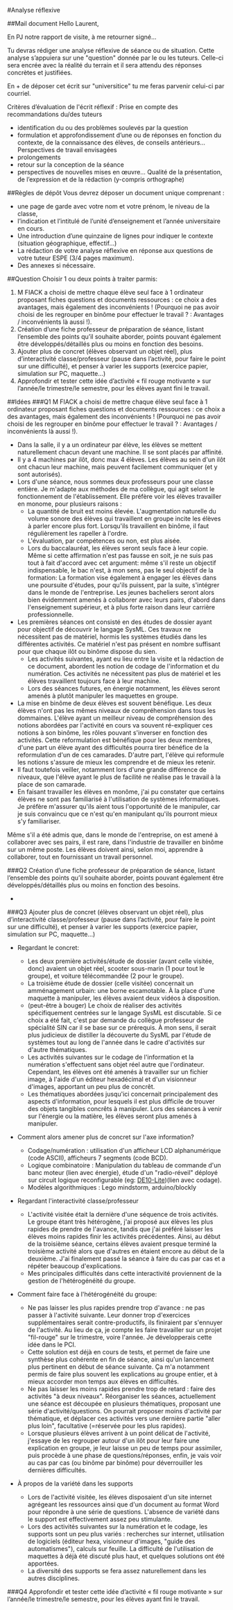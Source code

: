 #Analyse réflexive

##Mail document
Hello Laurent,


En PJ notre rapport de visite, à me retourner signé...

Tu devras rédiger une analyse réflexive de séance ou de situation. Cette analyse s’appuiera sur une "question" donnée par le ou les tuteurs. Celle-ci sera encrée avec la réalité du terrain et il sera attendu des réponses concrètes et justifiées.

En + de déposer cet écrit sur "universitice" tu me feras parvenir celui-ci par courriel.

Critères d’évaluation de l'écrit réflexif :
Prise en compte des recommandations du/des tuteurs
-    identification du ou des problèmes soulevés par la question
-    formulation et approfondissement d’une ou de réponses en fonction du contexte, de la connaissance des élèves, de conseils antérieurs…
Perspectives de travail envisagées
-    prolongements
-    retour sur la conception de la séance
-    perspectives de nouvelles mises en œuvre…
Qualité de la présentation, de l’expression et de la rédaction (y-compris orthographe)

##Règles de dépôt
Vous devrez déposer un document unique comprenant :
* une page de garde avec votre nom et votre prénom, le niveau de la classe,
* l’indication et l’intitulé de l’unité d’enseignement et l’année universitaire en cours. 
* Une introduction d’une quinzaine de lignes pour indiquer le contexte (situation géographique, effectif...) 
* La rédaction de votre analyse réflexive en réponse aux questions de votre tuteur ESPE (3/4 pages maximum). 
* Des annexes si nécessaire.

##Question
Choisir 1 ou deux points à traiter parmis:
1. M FIACK a choisi de mettre chaque élève seul face à 1 ordinateur proposant fiches questions et documents ressources : 
ce choix a des avantages, mais également des inconvénients ! (Pourquoi ne pas avoir choisi de les regrouper en binôme pour effectuer le travail ? : 
Avantages / inconvénients là aussi !).
2. Création d’une fiche professeur de préparation de séance, listant l’ensemble des points qu’il souhaite aborder, 
points pouvant également être développés/détaillés plus ou moins en fonction des besoins.
3. Ajouter plus de concret (élèves observant un objet réel), plus d’interactivité classe/professeur (pause dans l’activité, pour faire le point sur une difficulté), 
et penser à varier les supports (exercice papier, simulation sur PC, maquette…)
4. Approfondir et tester cette idée d’activité « fil rouge motivante » sur l’année/le trimestre/le semestre, pour les élèves ayant fini le travail.

##Idées
###Q1
M FIACK a choisi de mettre chaque élève seul face à 1 ordinateur proposant fiches questions et documents ressources : 
ce choix a des avantages, mais également des inconvénients ! (Pourquoi ne pas avoir choisi de les regrouper en binôme pour effectuer le travail ? : 
Avantages / inconvénients là aussi !).

* Dans la salle, il y a un ordinateur par élève, les élèves se mettent naturellement chacun devant une machine. Il se sont placés par affinité.
* Il y a 4 machines par ilôt, donc max 4 élèves. Les élèves au sein d'un ilôt ont chacun leur machine, mais peuvent facilement communiquer (et y sont autorisés).
* Lors d'une séance, nous sommes deux professeurs pour une classe entière. 
Je m'adapte aux méthodes de ma collègue, qui agit selont le fonctionnement de l'établissement.
Elle préfère voir les élèves travailler en monome, pour plusieurs raisons :
	* La quantité de bruit est moins élevée. L'augmentation naturelle du volume sonore des élèves qui travaillent en groupe incite les élèves à parler encore plus fort. 
Lorsqu'ils travaillent en binôme, il faut régulièrement les rapeller à l'ordre.
	* L'évaluation, par compétences ou non, est plus aisée.
	* Lors du baccalauréat, les élèves seront seuls face à leur copie. 
Même si cette affirmation n'est pas fausse en soit, je ne suis pas tout à fait d'accord avec cet argument: 
même s'il reste un objectif indispensable, le bac n'est, à mon sens, pas le seul objectif de la formation: 
La formation vise également à engager les élèves dans une poursuite d'études, pour qu'ils puissent, par la suite, s'intégrer dans le monde de l'entreprise.
Les jeunes bacheliers seront alors bien évidemment amenés à collaborer avec leurs pairs, d'abord dans l'enseignement supérieur, 
et à plus forte raison dans leur carrière professionnelle.
* Les premières séances ont consisté en des études de dossier ayant pour objectif de découvrir le langage SysML.
Ces travaux ne nécessitent pas de matériel, hormis les systèmes étudiés dans les différentes activités.
Ce matériel n'est pas présent en nombre suffisant pour que chaque ilôt ou binôme dispose du sien.
	* Les activités suivantes, ayant eu lieu entre la visite et la rédaction de ce document, abordent les notion de codage de l'information et du numération.
Ces activités ne nécessitent pas plus de matériel et les élèves travaillent toujours face à leur machine.
	* Lors des séances futures, en énergie notamment, les élèves seront amenés à plutôt manipuler les maquettes en groupe.
* La mise en binôme de deux élèves est souvent bénéfique. Les deux élèves n'ont pas les mêmes niveaux de compréhension dans tous les dommaines.
L'élève ayant un meilleur niveau de compréhension des notions abordées par l'activité en cours va souvent ré-expliquer ces notions à son binôme, 
les rôles pouvant s'inverser en fonction des activités.
Cette reformulation est bénéfique pour les deux membres, d'une part un élève ayant des difficultés pourra tirer bénéfice de la reformulation d'un de ces camarades.
D'autre part, l'élève qui reformule les notions s'assure de mieux les comprendre et de mieux les retenir.
* Il faut toutefois veiller, notamment lors d'une grande différence de niveaux, que l'élève ayant le plus de facilité ne réalise pas le travail à la place de son camarade.
* En faisant travailler les élèves en monôme, j'ai pu constater que certains élèves ne sont pas familiarisé à l'utilisation de systèmes informatiques. 
Je préfère m'assurer qu'ils aient tous l'opportunité de le manipuler, car je suis convaincu que ce n'est qu'en manipulant qu'ils pourront mieux s'y familiariser.



Même s'il a été admis que, dans le monde de l'entreprise, on est amené à collaborer avec ses pairs, il est rare, dans l'industrie de travailler en binôme sur un même poste. Les élèves doivent ainsi, selon moi, apprendre à collaborer, tout en fournissant un travail personnel.

###Q2
Création d’une fiche professeur de préparation de séance, listant l’ensemble des points qu’il souhaite aborder, 
points pouvant également être développés/détaillés plus ou moins en fonction des besoins.

* 
###Q3
Ajouter plus de concret (élèves observant un objet réel), plus d’interactivité classe/professeur (pause dans l’activité, pour faire le point sur une difficulté), 
et penser à varier les supports (exercice papier, simulation sur PC, maquette…)

* Regardant le concret:
	* Les deux première activités/étude de dossier (avant celle visitée, donc) avaient un objet réel, scooter sous-marin (1 pour tout le groupe), et voiture télécommandée (2 pour le groupe).
	* La troisième étude de dossier (celle visitée) concernait un amménagement urbain: une borne escamotable. À la place d'une maquette à manipuler, les élèves avaient deux vidéos à disposition.
	* (peut-être à bouger) Le choix de réaliser des activités spécifiquement centrées sur le langage SysML est discutable. 
Si ce choix a été fait, c'est par demande du collègue professeur de spécialité SIN car il se base sur ce prérequis.
À mon sens, il serait plus judicieux de distiller la découverte du SysML par l'étude de systèmes tout au long de l'année 
dans le cadre d'activités sur d'autre thématiques.
	* Les activités suivantes sur le codage de l'information et la numération s'effectuent sans objet réel autre que l'ordinateur. 
Cependant, les élèves ont été amenés à travailler sur un fichier image, à l'aide d'un éditeur hexadécimal et d'un visionneur d'images, apportant un peu plus de concrêt.
	* Les thématiques abordées jusqu'ici concernait principalement des aspects d'information, pour lesquels il est plus difficile de trouver des objets tangibles concrêts à manipuler. Lors des séances à venir sur l'énergie ou la matière, les élèves seront plus amenés à manipuler.
* Comment alors amener plus de concret sur l'axe information? 
	* Codage/numération : utilisation d'un afficheur LCD alphanumérique (code ASCII), afficheurs 7 segments (code BCD).
	* Logique combinatoire : Manipulation du tableau de commande d'un banc moteur (lien avec énergie), 
étude d'un "radio-réveil" déployé sur circuit logique reconfigurable (eg: [DE10-Lite](http://www.terasic.com.tw/cgi-bin/page/archive.pl?Language=English&CategoryNo=234&No=1021))(lien avec codage).
	* Modèles algorithmiques : Lego mindstorm, arduino/blockly

* Regardant l'interactivité classe/professeur
	* L'activité visitée était la dernière d'une séquence de trois activités. 
Le groupe étant très hétérogène, j'ai proposé aux élèves les plus rapides de prendre de l'avance, tandis que j'ai préféré laisser les élèves moins rapides finir les activités précédentes.
Ainsi, au début de la troisième séance, certains élèves avaient presque terminé la troisième activité alors que d'autres en étaient encore au début de la deuxième.
J'ai finalement passé la séance à faire du cas par cas et a répéter beaucoup d'explications.
	* Mes principales difficultés dans cette interactivité proviennent de la gestion de l'hétérogénéité du groupe.
* Comment faire face à l'hétérogénéité du groupe:
	* Ne pas laisser les plus rapides prendre trop d'avance : ne pas passer à l'activité suivante. 
Leur donner trop d'exercices supplémentaires serait contre-productifs, ils finiraient par s'ennuyer de l'activité.
Au lieu de ça, je compte les faire travailler sur un projet "fil-rouge" sur le trimestre, voire l'année. Je développerais cette idée dans le PCI.
	* Cette solution est déjà en cours de tests, et permet de faire une synthèse plus cohérente en fin de séance, 
ainsi qu'un lancement plus pertinent en début de séance suivante. 
Ça m'a notamment permis de faire plus souvent les explications au groupe entier, et à mieux accorder mon temps aux élèves en difficultés.
	* Ne pas laisser les moins rapides prendre trop de retard : faire des activités "à deux niveaux".
Réorganiser les séances, actuellement une séance est découpée en plusieurs thématiques, proposant une série d'activité/questions.
On pourrait proposer moins d'activité par thématique, et déplacer ces activités vers une dernière partie "aller plus loin", facultative (=réservée pour les plus rapides).
	* Lorsque plusieurs élèves arrivent à un point délicat de l'activité, j'essaye de les regrouper autour d'un ilôt pour leur faire une explication en groupe, 
je leur laisse un peu de temps pour assimiler, puis procède à une phase de questions/réponses, enfin, 
je vais voir au cas par cas (ou binôme par binôme) pour déverrouiller les dernières difficultés.

* À propos de la variété dans les supports
	* Lors de l'activité visitée, les élèves disposaient d'un site internet agrégeant les ressources ainsi que 
d'un document au format Word pour répondre à une série de questions. L'absence de variété dans le support est effectivement assez peu stimulante.
	* Lors des activités suivantes sur la numération et le codage, les supports sont un peu plus variés : 
recherches sur internet, utilisation de logiciels (éditeur hexa, visionneur d'images, "guide des automatismes"), calculs sur feuille.
La difficulté de l'utilisation de maquettes à déjà été discuté plus haut, et quelques solutions ont été apportées.
	* La diversité des supports se fera assez naturellement dans les autres disciplines.

###Q4
Approfondir et tester cette idée d’activité « fil rouge motivante » sur l’année/le trimestre/le semestre, pour les élèves ayant fini le travail.
